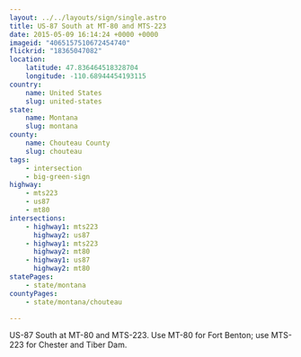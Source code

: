 ```yaml
---
layout: ../../layouts/sign/single.astro
title: US-87 South at MT-80 and MTS-223
date: 2015-05-09 16:14:24 +0000 +0000
imageid: "4065157510672454740"
flickrid: "18365047082"
location:
    latitude: 47.836464518328704
    longitude: -110.68944454193115
country:
    name: United States
    slug: united-states
state:
    name: Montana
    slug: montana
county:
    name: Chouteau County
    slug: chouteau
tags:
    - intersection
    - big-green-sign
highway:
    - mts223
    - us87
    - mt80
intersections:
    - highway1: mts223
      highway2: us87
    - highway1: mts223
      highway2: mt80
    - highway1: us87
      highway2: mt80
statePages:
    - state/montana
countyPages:
    - state/montana/chouteau

---
```

US-87 South at MT-80 and MTS-223.  Use MT-80 for Fort Benton; use MTS-223 for Chester and Tiber Dam.